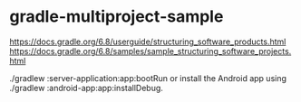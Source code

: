 # gradle-multiproject-sample
https://docs.gradle.org/6.8/userguide/structuring_software_products.html
https://docs.gradle.org/6.8/samples/sample_structuring_software_projects.html

./gradlew :server-application:app:bootRun or install the Android app using ./gradlew :android-app:app:installDebug.

